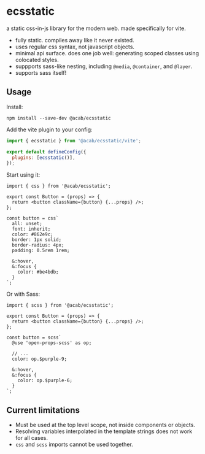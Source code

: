 # ecsstatic

a static css-in-js library for the modern web. made specifically for vite.

- fully static. compiles away like it never existed.
- uses regular css syntax, not javascript objects.
- minimal api surface. does one job well: generating scoped classes using colocated styles.
- suppports sass-like nesting, including `@media`, `@container`, and `@layer`.
- supports sass itself!

## Usage

Install:

```
npm install --save-dev @acab/ecsstatic
```

Add the vite plugin to your config:

```js
import { ecsstatic } from '@acab/ecsstatic/vite';

export default defineConfig({
  plugins: [ecsstatic()],
});
```

Start using it:

```tsx
import { css } from '@acab/ecsstatic';

export const Button = (props) => {
  return <button className={button} {...props} />;
};

const button = css`
  all: unset;
  font: inherit;
  color: #862e9c;
  border: 1px solid;
  border-radius: 4px;
  padding: 0.5rem 1rem;

  &:hover,
  &:focus {
    color: #be4bdb;
  }
`;
```

Or with Sass:

```tsx
import { scss } from '@acab/ecsstatic';

export const Button = (props) => {
  return <button className={button} {...props} />;
};

const button = scss`
  @use 'open-props-scss' as op;

  // ...
  color: op.$purple-9;

  &:hover,
  &:focus {
    color: op.$purple-6;
  }
`;
```

## Current limitations

- Must be used at the top level scope, not inside components or objects.
- Resolving variables interpolated in the template strings does not work for all cases.
- `css` and `scss` imports cannot be used together.
